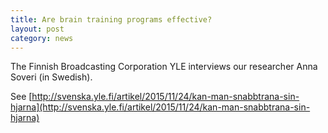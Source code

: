 ```yaml
---
title: Are brain training programs effective?
layout: post
category: news
---
```


The Finnish Broadcasting Corporation YLE interviews our researcher Anna Soveri (in Swedish).

See [http://svenska.yle.fi/artikel/2015/11/24/kan-man-snabbtrana-sin-hjarna](http://svenska.yle.fi/artikel/2015/11/24/kan-man-snabbtrana-sin-hjarna)
